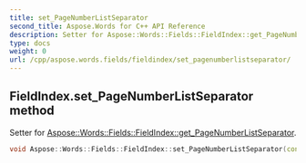 ```yaml
---
title: set_PageNumberListSeparator
second_title: Aspose.Words for C++ API Reference
description: Setter for Aspose::Words::Fields::FieldIndex::get_PageNumberListSeparator. 
type: docs
weight: 0
url: /cpp/aspose.words.fields/fieldindex/set_pagenumberlistseparator/
---
```

## FieldIndex.set_PageNumberListSeparator method


Setter for [Aspose::Words::Fields::FieldIndex::get_PageNumberListSeparator](../get_pagenumberlistseparator/).

```cpp
void Aspose::Words::Fields::FieldIndex::set_PageNumberListSeparator(const System::String &value)
```

